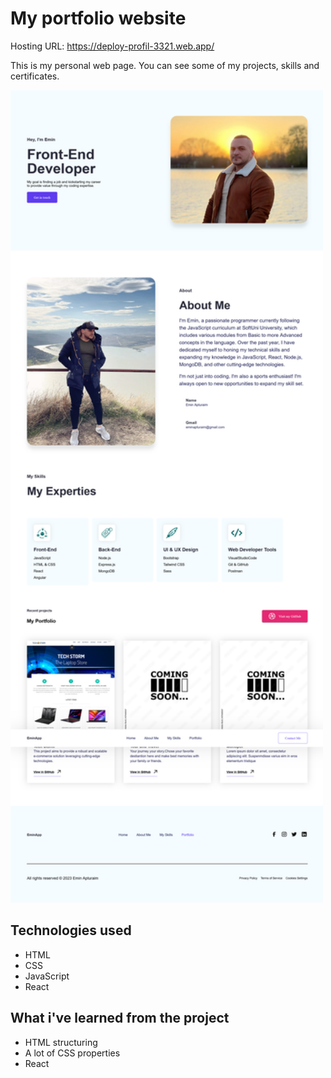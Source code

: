 # My portfolio website
Hosting URL: https://deploy-profil-3321.web.app/

This is my personal web page. You can see some of my projects, skills and certificates.

<img src="/public/img/personal-portfolio.png" alt="Project Logo" width="500" height="1300">

## Technologies used

- HTML
- CSS
- JavaScript
- React

## What i've learned from the project

- HTML structuring
- A lot of CSS properties
- React
